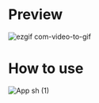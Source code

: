 # Preview
![ezgif com-video-to-gif](https://github.com/IlhanAras/DuckHuntGame/assets/138507302/2b31207c-46ee-4aef-b3cd-3e8f4efca934)


# How to use
![App sh (1)](https://github.com/IlhanAras/DuckHuntGame/assets/138507302/930806fa-9e5c-46fa-9577-a65df81eabdb)

